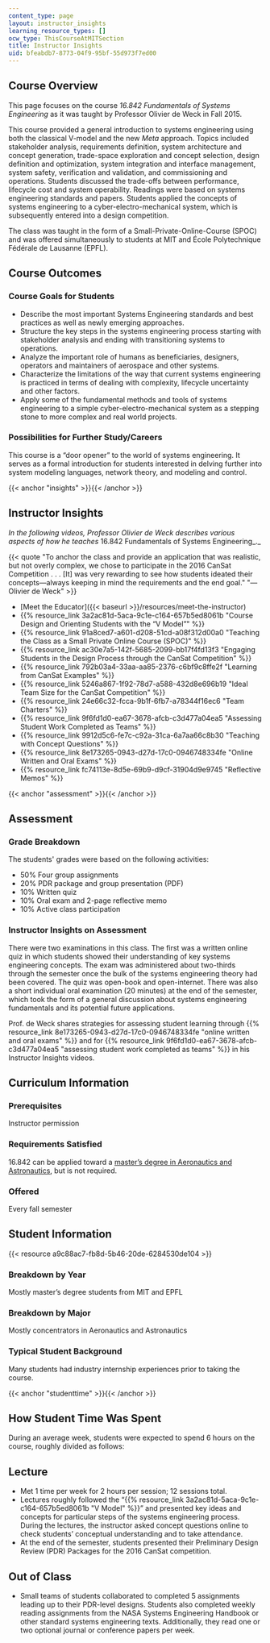 ```yaml
---
content_type: page
layout: instructor_insights
learning_resource_types: []
ocw_type: ThisCourseAtMITSection
title: Instructor Insights
uid: bfeabdb7-8773-04f9-95bf-55d973f7ed00
---
```


Course Overview
---------------

This page focuses on the course _16.842 Fundamentals of Systems Engineering_ as it was taught by Professor Olivier de Weck in Fall 2015.

This course provided a general introduction to systems engineering using both the classical V-model and the new _Meta_ approach. Topics included stakeholder analysis, requirements definition, system architecture and concept generation, trade-space exploration and concept selection, design definition and optimization, system integration and interface management, system safety, verification and validation, and commissioning and operations. Students discussed the trade-offs between performance, lifecycle cost and system operability. Readings were based on systems engineering standards and papers. Students applied the concepts of systems engineering to a cyber-electro-mechanical system, which is subsequently entered into a design competition.

The class was taught in the form of a Small-Private-Online-Course (SPOC) and was offered simultaneously to students at MIT and École Polytechnique Fédérale de Lausanne (EPFL).

Course Outcomes
---------------

### Course Goals for Students

*   Describe the most important Systems Engineering standards and best practices as well as newly emerging approaches.
*   Structure the key steps in the systems engineering process starting with stakeholder analysis and ending with transitioning systems to operations.
*   Analyze the important role of humans as beneficiaries, designers, operators and maintainers of aerospace and other systems.
*   Characterize the limitations of the way that current systems engineering is practiced in terms of dealing with complexity, lifecycle uncertainty and other factors.
*   Apply some of the fundamental methods and tools of systems engineering to a simple cyber-electro-mechanical system as a stepping stone to more complex and real world projects.

### Possibilities for Further Study/Careers

This course is a “door opener” to the world of systems engineering. It serves as a formal introduction for students interested in delving further into system modeling languages, network theory, and modeling and control.

{{< anchor "insights" >}}{{< /anchor >}}

Instructor Insights
-------------------

_In the following videos, Professor Olivier de Weck describes various aspects of how he teaches_ 16.842 Fundamentals of Systems Engineering_._

{{< quote "To anchor the class and provide an application that was realistic, but not overly complex, we chose to participate in the 2016 CanSat Competition . . . [It] was very rewarding to see how students ideated their concepts—always keeping in mind the requirements and the end goal." "— Olivier de Weck" >}}

*   [Meet the Educator]({{< baseurl >}}/resources/meet-the-instructor)
*   {{% resource_link 3a2ac81d-5aca-9c1e-c164-657b5ed8061b "Course Design and Orienting Students with the “V Model”" %}}
*   {{% resource_link 91a8ced7-a601-d208-51cd-a08f312d00a0 "Teaching the Class as a Small Private Online Course (SPOC)" %}}
*   {{% resource_link ac30e7a5-142f-5685-2099-bb17f4fd13f3 "Engaging Students in the Design Process through the CanSat Competition" %}}
*   {{% resource_link 792b03a4-33aa-aa85-2376-c6bf9c8ffe2f "Learning from CanSat Examples" %}}
*   {{% resource_link 5246a867-1f92-78d7-a588-432d8e696b19 "Ideal Team Size for the CanSat Competition" %}}
*   {{% resource_link 24e66c32-fcca-9b1f-6fb7-a78344f16ec6 "Team Charters" %}}
*   {{% resource_link 9f6fd1d0-ea67-3678-afcb-c3d477a04ea5 "Assessing Student Work Completed as Teams" %}}
*   {{% resource_link 9912d5c6-fe7c-c92a-31ca-6a7aa66c8b30 "Teaching with Concept Questions" %}}
*   {{% resource_link 8e173265-0943-d27d-17c0-0946748334fe "Online Written and Oral Exams" %}}
*   {{% resource_link fc74113e-8d5e-69b9-d9cf-31904d9e9745 "Reflective Memos" %}}

{{< anchor "assessment" >}}{{< /anchor >}}

Assessment
----------

### Grade Breakdown

The students' grades were based on the following activities:

- 50% Four group assignments
- 20% PDR package and group presentation (PDF)
- 10% Written quiz
- 10% Oral exam and 2-page reflective memo
- 10% Active class participation

### Instructor Insights on Assessment

There were two examinations in this class. The first was a written online quiz in which students showed their understanding of key systems engineering concepts. The exam was administered about two-thirds through the semester once the bulk of the systems engineering theory had been covered. The quiz was open-book and open-internet. There was also a short individual oral examination (20 minutes) at the end of the semester, which took the form of a general discussion about systems engineering fundamentals and its potential future applications.

Prof. de Weck shares strategies for assessing student learning through {{% resource_link 8e173265-0943-d27d-17c0-0946748334fe "online written and oral exams" %}} and for {{% resource_link 9f6fd1d0-ea67-3678-afcb-c3d477a04ea5 "assessing student work completed as teams" %}} in his Instructor Insights videos.

Curriculum Information
----------------------

### Prerequisites

Instructor permission

### Requirements Satisfied

16.842 can be applied toward a [master’s degree in Aeronautics and Astronautics](http://aeroastro.mit.edu/graduate-program/masters-degree), but is not required.  

### Offered

Every fall semester

Student Information
-------------------

{{< resource a9c88ac7-fb8d-5b46-20de-6284530de104 >}}

### Breakdown by Year

Mostly master’s degree students from MIT and EPFL

### Breakdown by Major

Mostly concentrators in Aeronautics and Astronautics

### Typical Student Background

Many students had industry internship experiences prior to taking the course.

{{< anchor "studenttime" >}}{{< /anchor >}}

How Student Time Was Spent
--------------------------

During an average week, students were expected to spend 6 hours on the course, roughly divided as follows:

Lecture
-------

*   Met 1 time per week for 2 hours per session; 12 sessions total.
*   Lectures roughly followed the “{{% resource_link 3a2ac81d-5aca-9c1e-c164-657b5ed8061b "V Model" %}}” and presented key ideas and concepts for particular steps of the systems engineering process. During the lectures, the instructor asked concept questions online to check students’ conceptual understanding and to take attendance.
*   At the end of the semester, students presented their Preliminary Design Review (PDR) Packages for the 2016 CanSat competition.

Out of Class
------------

*   Small teams of students collaborated to completed 5 assignments leading up to their PDR-level designs. Students also completed weekly reading assignments from the NASA Systems Engineering Handbook or other standard systems engineering texts. Additionally, they read one or two optional journal or conference papers per week.